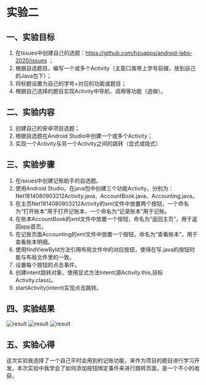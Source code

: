 # 实验二
## 一、实验目标

1. 在Issues中创建自己的选题：https://github.com/hzuapps/android-labs-2020/issues ；
2. 根据自选题目，编写一个或多个Activity（主窗口类带上学号前缀，放到自己的Java包下）；
3. 将标题设置为自己的学号+对应的功能或题目；
4. 根据自己选择的题目实现Activity中导航、调用等功能（选做）。

## 二、实验内容

1. 创建自己的安卓项目选题；
2. 根据自选题在Android Studio中创建一个或多个Activity；
3. 实现一个Activity与另一个Activity之间的跳转（显式或隐式）

## 三、实验步骤

1. 在issues中创建记账助手的自选题。
2. 使用Android Studio，在java包中创建三个功能Activity，分别为：Net1814080903212Activity.java、AccountBook.java、Accounting.java。
3. 在主页Net1814080903212Activity的xml文件中放置两个按钮，一个命名为“打开账本”用于打开记账本，一个命名为“记录账本”用于记账。
4. 在账本AccountBook的xml文件中放置一个按钮，命名为“返回主页”，用于返回app首页。
5. 在记账页面Accounting的xml文件中放置一个按钮，命名为“查看账本”，用于查看账本明细。
6. 使用findViewById方法引用布局文件中的对应按钮，使得在写.java的按钮时能与布局文件里的一致。
7. 设置每个按钮的点击事件。
8. 创建intent跳转对象，使用显式方法Intent(源Activity.this,目标Activity.class)。
9. startActivity(intent)实现点击跳转。

## 四、实验结果

![result](https://raw.githubusercontent.com/Unknowuse/android-labs-2020/master/students/net1814080903212/lab2result1.png)
![result](https://raw.githubusercontent.com/Unknowuse/android-labs-2020/master/students/net1814080903212/lab2result2.png)
![result](https://raw.githubusercontent.com/Unknowuse/android-labs-2020/master/students/net1814080903212/lab2result3.png)

## 五、实验心得

这次实验我选择了一个自己平时会用到的记账功能，来作为项目的题目进行学习开发。本次实验中我学会了如何添加按钮绑定事件来进行跳转页面，是一个不小的收获。
